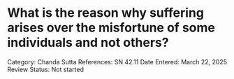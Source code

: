 # What is the reason why suffering arises over the misfortune of some individuals and not others?

Category: Chanda
Sutta References: SN 42.11
Date Entered: March 22, 2025
Review Status: Not started